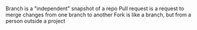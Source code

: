 Branch is a "independent" snapshot of a repo
Pull request is a request to merge changes from one branch to another
Fork is like a branch, but from a person outside a project